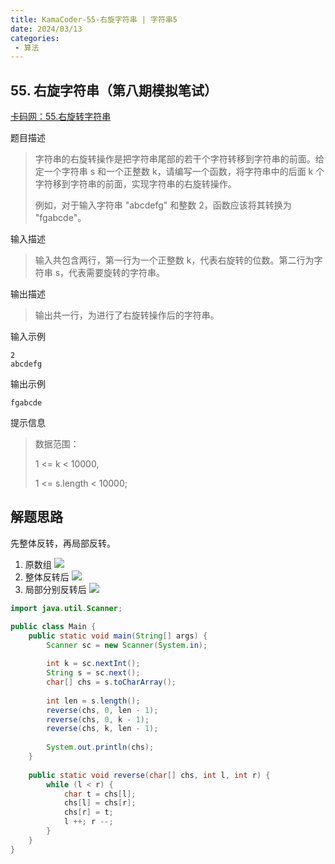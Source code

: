 ```yaml
---
title: KamaCoder-55-右旋字符串 | 字符串5
date: 2024/03/13
categories:
 - 算法
---
```

## 55. 右旋字符串（第八期模拟笔试）
[卡码网：55.右旋转字符串](https://kamacoder.com/problempage.php?pid=1065)

题目描述
> 字符串的右旋转操作是把字符串尾部的若干个字符转移到字符串的前面。给定一个字符串 s 和一个正整数 k，请编写一个函数，将字符串中的后面 k 个字符移到字符串的前面，实现字符串的右旋转操作。 
>
> 例如，对于输入字符串 "abcdefg" 和整数 2，函数应该将其转换为 "fgabcde"。

输入描述
> 输入共包含两行，第一行为一个正整数 k，代表右旋转的位数。第二行为字符串 s，代表需要旋转的字符串。

输出描述
> 输出共一行，为进行了右旋转操作后的字符串。

输入示例
```
2
abcdefg
```

输出示例
```
fgabcde
```

提示信息
> 数据范围：
>
> 1 <= k < 10000,
>
> 1 <= s.length < 10000;

## 解题思路
先整体反转，再局部反转。

1. 原数组
![](/image/2024031301.png)
2. 整体反转后
![](/image/2024031302.png)
3. 局部分别反转后
![](/image/2024031303.png)

```java
import java.util.Scanner;

public class Main {
    public static void main(String[] args) {
        Scanner sc = new Scanner(System.in);
        
        int k = sc.nextInt();
        String s = sc.next();
        char[] chs = s.toCharArray();
        
        int len = s.length();
        reverse(chs, 0, len - 1);
        reverse(chs, 0, k - 1);
        reverse(chs, k, len - 1);
        
        System.out.println(chs);
    }
    
    public static void reverse(char[] chs, int l, int r) {
        while (l < r) {
            char t = chs[l];
            chs[l] = chs[r];
            chs[r] = t;
            l ++; r --;
        }
    }
}
```